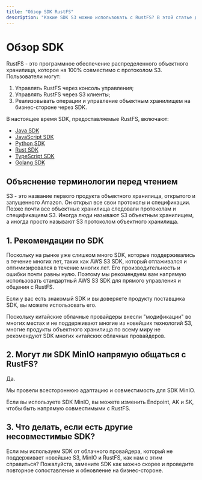 ```yaml
---
title: "Обзор SDK RustFS"
description: "Какие SDK S3 можно использовать с RustFS? В этой статье дается подробное объяснение."
---
```


# Обзор SDK

RustFS - это программное обеспечение распределенного объектного хранилища, которое на 100% совместимо с протоколом S3. Пользователи могут:

1. Управлять RustFS через консоль управления;
2. Управлять RustFS через S3 клиенты;
3. Реализовывать операции и управление объектным хранилищем на бизнес-стороне через SDK.

В настоящее время SDK, предоставляемые RustFS, включают:

- [Java SDK](./java.md)
- [JavaScript SDK](./javascript.md)
- [Python SDK](./python.md)
- [Rust SDK](./rust.md)
- [TypeScript SDK](./typescript.md)
- [Golang SDK](./go.md)

## Объяснение терминологии перед чтением

S3 - это название первого продукта объектного хранилища, открытого и запущенного Amazon. Он открыл все свои протоколы и спецификации. Позже почти все объектные хранилища следовали протоколам и спецификациям S3. Иногда люди называют S3 объектным хранилищем, а иногда просто называют S3 протоколом объектного хранилища.

## 1. Рекомендации по SDK

Поскольку на рынке уже слишком много SDK, которые поддерживались в течение многих лет, таких как AWS S3 SDK, который отлаживался и оптимизировался в течение многих лет. Его производительность и ошибки почти равны нулю. Поэтому мы рекомендуем вам напрямую использовать стандартный AWS S3 SDK для прямого управления и общения с RustFS.

Если у вас есть знакомый SDK и вы доверяете продукту поставщика SDK, вы можете использовать его.

Поскольку китайские облачные провайдеры внесли "модификации" во многих местах и не поддерживают многие из новейших технологий S3, многие продукты объектного хранилища по всему миру не рекомендуют SDK многих китайских облачных провайдеров.

## 2. Могут ли SDK MinIO напрямую общаться с RustFS?

Да.

Мы провели всестороннюю адаптацию и совместимость для SDK MinIO.

Если вы используете SDK MinIO, вы можете изменить Endpoint, AK и SK, чтобы быть напрямую совместимыми с RustFS.

## 3. Что делать, если есть другие несовместимые SDK?

Если мы используем SDK от облачного провайдера, который не поддерживает новейшие S3, MinIO и RustFS, как нам с этим справиться?
Пожалуйста, замените SDK как можно скорее и проведите повторное сопоставление и обновление на бизнес-стороне.
